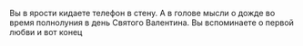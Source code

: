Вы в ярости кидаете телефон в стену. 
А в голове мысли о дожде во время полнолуния в день Святого Валентина.
Вы вспоминаете о первой любви и вот конец

